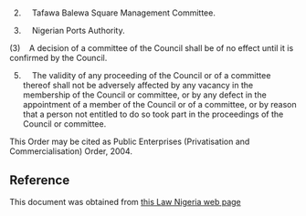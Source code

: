 # 

2.     Tafawa Balewa Square Management Committee.

3.     Nigerian Ports Authority.

(3)    A decision of a committee of the Council shall be of no effect until it is confirmed by the Council.

5.     The validity of any proceeding of the Council or of a committee thereof shall not be adversely affected by any vacancy in the membership of the Council or committee, or by any defect in the appointment of a member of the Council or of a committee, or by reason that a person not entitled to do so took part in the proceedings of the Council or committee.

This Order may be cited as Public Enterprises (Privatisation and Commercialisation) Order, 2004.

## Reference

This document was obtained from [this Law Nigeria web page](http://www.lawnigeria.com/LFN/P/Public-Enterprises%28Privatisation-and-Commercialisation%29.php)